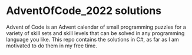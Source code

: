 # AdventOfCode_2022 solutions
Advent of Code is an Advent calendar of small programming puzzles for a variety of skill sets and skill levels that can be solved in any programming language you like.
This repo contains the solutions in C#, as far as I am motivated to do them in my free time.
